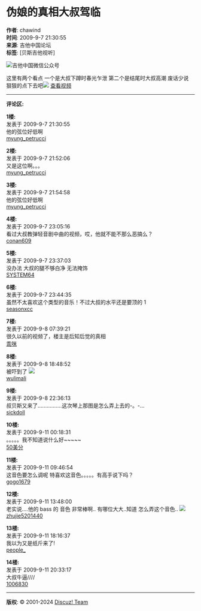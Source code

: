 # 伪娘的真相大叔驾临

**作者**: chawind  
**时间**: 2009-9-7 21:30:55  
**来源**: 吉他中国论坛  
**标签**: [贝斯吉他视听]

![吉他中国微信公众号](https://www.guitarschina.com/1/gc8.jpg)

这里有两个看点 一个是大叔下蹲时春光乍泄 第二个是结尾时大叔高潮 废话少说 狠狠的点下去吧![](https://guitarschina.com/static/image/smiley/gc/em06.gif) [查看视频](http://v.youku.com/v_show/id_XNjMzMjQwNDg=.html)

---

**评论区:**

**1楼:**  
发表于 2009-9-7 21:30:55  
他的弦位好低啊  
[myung_petrucci](space-uid-989647.html)

**2楼:**  
发表于 2009-9-7 21:52:06  
又是这位啊。。。  
[myung_petrucci](space-uid-989647.html)

**3楼:**  
发表于 2009-9-7 21:54:58  
他的弦位好低啊  
[myung_petrucci](space-uid-989647.html)

**4楼:**  
发表于 2009-9-7 23:05:16  
看过大叔教弹轻音剧中曲的视频，哎，他就不能不那么恶搞么？  
[conan609](space-uid-970392.html)

**5楼:**  
发表于 2009-9-7 23:37:03  
没办法 大叔的腿不够白净 无法掩饰  
[SYSTEM64](space-uid-986002.html)

**6楼:**  
发表于 2009-9-7 23:44:35  
虽然不太喜欢这个类型的音乐！不过大叔的水平还是要顶的 1  
[seasonxcc](space-uid-400957.html)

**7楼:**  
发表于 2009-9-8 07:39:21  
很久以前的视频了，楼主是后知后觉的真相  
[乖咪](space-uid-1014377.html)

**8楼:**  
发表于 2009-9-8 18:48:52  
被吓到了 ![](https://guitarschina.com/static/image/smiley/gc/em31.gif)  
[wulimali](space-uid-350484.html)

**9楼:**  
发表于 2009-9-8 22:36:13  
叔贝斯又来了................这次琴上那图是怎么弄上去的-。-...  
[sickdoll](space-uid-291782.html)

**10楼:**  
发表于 2009-9-11 00:18:31  
。。。。。我不知道说什么好~~~~~  
[50美分](space-uid-454692.html)

**11楼:**  
发表于 2009-9-11 09:46:54  
这音色要怎么调呢 特喜欢这音色。。。。。有高手说下吗？  
[gogo1679](space-uid-993008.html)

**12楼:**  
发表于 2009-9-11 13:48:00  
老实说....他的 bass 的 音色 非常棒啊.. 有哪位大大..知道 怎么弄这个音色.. ![](https://guitarschina.com/static/image/smiley/gc/em19.gif)  
[zhujie5201440](space-uid-971291.html)

**13楼:**  
发表于 2009-9-11 18:16:37  
我以为又是纸斤来了!  
[people_](space-uid-1006830.html)

**14楼:**  
发表于 2009-9-11 20:33:17  
大叔牛逼////  
[1006830](space-uid-1006830.html)

---

**版权**: © 2001-2024 [Discuz! Team](https://code.dismall.com/)
<!-- tcd_original_link https://bbs.guitarschina.com/thread-881629-1-1.html -->
